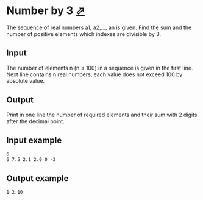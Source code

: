 # Number by 3 [⬀](https://www.e-olymp.com/en/contests/9608/problems/84248)
The sequence of real numbers a1, a2,..., an is given. Find the sum and the number of positive elements which indexes are divisible by 3.

## Input
The number of elements n (n ≤ 100) in a sequence is given in the first line. Next line contains n real numbers, each value does not exceed 100 by absolute value.

## Output
Print in one line the number of required elements and their sum with 2 digits after the decimal point.

## Input example
```
6
6 7.5 2.1 2.0 0 -3
```

## Output example
```
1 2.10
```
